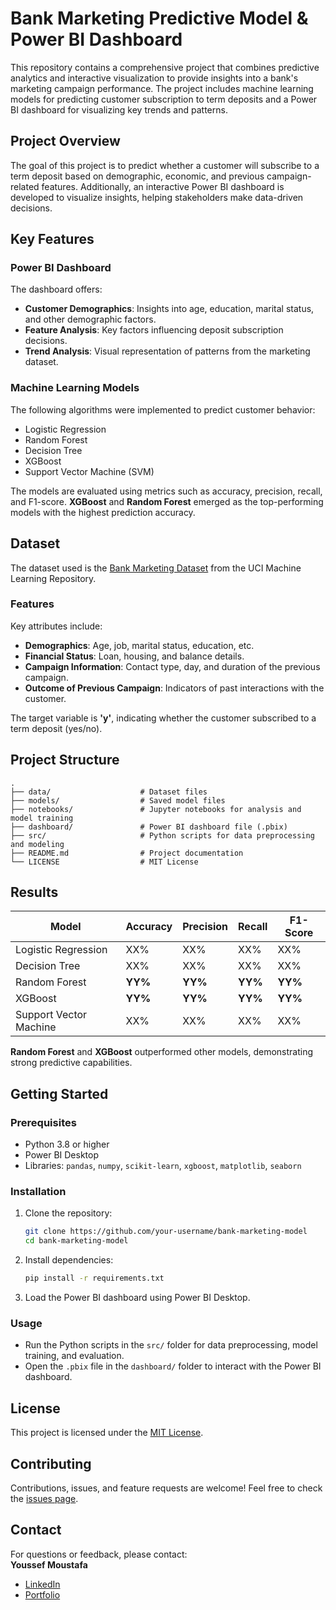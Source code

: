 # Bank Marketing Predictive Model & Power BI Dashboard  

This repository contains a comprehensive project that combines predictive analytics and interactive visualization to provide insights into a bank's marketing campaign performance. The project includes machine learning models for predicting customer subscription to term deposits and a Power BI dashboard for visualizing key trends and patterns.



## **Project Overview**  

The goal of this project is to predict whether a customer will subscribe to a term deposit based on demographic, economic, and previous campaign-related features. Additionally, an interactive Power BI dashboard is developed to visualize insights, helping stakeholders make data-driven decisions.  



## **Key Features**  

### **Power BI Dashboard**  
The dashboard offers:  
- **Customer Demographics**: Insights into age, education, marital status, and other demographic factors.  
- **Feature Analysis**: Key factors influencing deposit subscription decisions.  
- **Trend Analysis**: Visual representation of patterns from the marketing dataset.  

### **Machine Learning Models**  
The following algorithms were implemented to predict customer behavior:  
- Logistic Regression  
- Random Forest  
- Decision Tree  
- XGBoost  
- Support Vector Machine (SVM)  

The models are evaluated using metrics such as accuracy, precision, recall, and F1-score. **XGBoost** and **Random Forest** emerged as the top-performing models with the highest prediction accuracy.



## **Dataset**  

The dataset used is the [Bank Marketing Dataset](https://www.kaggle.com/datasets/krantiswalke/bankfullcsv) from the UCI Machine Learning Repository.  

### **Features**  
Key attributes include:  
- **Demographics**: Age, job, marital status, education, etc.  
- **Financial Status**: Loan, housing, and balance details.  
- **Campaign Information**: Contact type, day, and duration of the previous campaign.  
- **Outcome of Previous Campaign**: Indicators of past interactions with the customer.  

The target variable is **'y'**, indicating whether the customer subscribed to a term deposit (yes/no).  


## **Project Structure**  

```
.
├── data/                    # Dataset files  
├── models/                  # Saved model files  
├── notebooks/               # Jupyter notebooks for analysis and model training  
├── dashboard/               # Power BI dashboard file (.pbix)  
├── src/                     # Python scripts for data preprocessing and modeling  
├── README.md                # Project documentation  
└── LICENSE                  # MIT License  
```


## **Results**  

| **Model**                | **Accuracy** | **Precision** | **Recall** | **F1-Score** |  
|--------------------------|--------------|---------------|------------|--------------|  
| Logistic Regression      | XX%          | XX%           | XX%        | XX%          |  
| Decision Tree            | XX%          | XX%           | XX%        | XX%          |  
| Random Forest            | **YY%**      | **YY%**       | **YY%**    | **YY%**      |  
| XGBoost                  | **YY%**      | **YY%**       | **YY%**    | **YY%**      |  
| Support Vector Machine   | XX%          | XX%           | XX%        | XX%          |  

**Random Forest** and **XGBoost** outperformed other models, demonstrating strong predictive capabilities.  


## **Getting Started**  

### **Prerequisites**  
- Python 3.8 or higher  
- Power BI Desktop  
- Libraries: `pandas`, `numpy`, `scikit-learn`, `xgboost`, `matplotlib`, `seaborn`  

### **Installation**  
1. Clone the repository:  
   ```bash  
   git clone https://github.com/your-username/bank-marketing-model  
   cd bank-marketing-model  
   ```  
2. Install dependencies:  
   ```bash  
   pip install -r requirements.txt  
   ```  
3. Load the Power BI dashboard using Power BI Desktop.  

### **Usage**  
- Run the Python scripts in the `src/` folder for data preprocessing, model training, and evaluation.  
- Open the `.pbix` file in the `dashboard/` folder to interact with the Power BI dashboard.  


## **License**  

This project is licensed under the [MIT License](LICENSE).  


## **Contributing**  

Contributions, issues, and feature requests are welcome! Feel free to check the [issues page](https://github.com/your-username/bank-marketing-model/issues).  


## **Contact**  

For questions or feedback, please contact:  
**Youssef Moustafa**  
- [LinkedIn](https://www.linkedin.com/in/youssef-moustafa-b60807225)  
- [Portfolio](https://youssefmoustafa172.wixsite.com/youssef-moustafa)  
